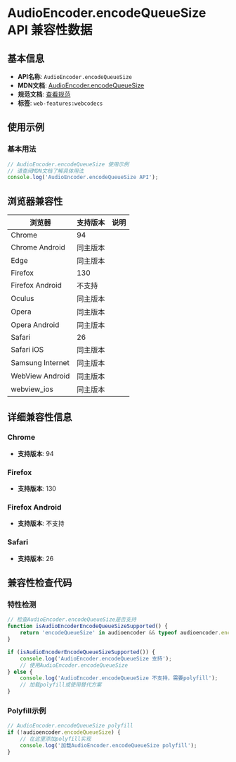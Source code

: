 # AudioEncoder.encodeQueueSize API 兼容性数据

## 基本信息

- **API名称**: `AudioEncoder.encodeQueueSize`
- **MDN文档**: [AudioEncoder.encodeQueueSize](https://developer.mozilla.org/docs/Web/API/AudioEncoder/encodeQueueSize)
- **规范文档**: [查看规范](https://w3c.github.io/webcodecs/#dom-audioencoder-encodequeuesize)
- **标签**: `web-features:webcodecs`

## 使用示例

### 基本用法

```javascript
// AudioEncoder.encodeQueueSize 使用示例
// 请查阅MDN文档了解具体用法
console.log('AudioEncoder.encodeQueueSize API');
```

## 浏览器兼容性

| 浏览器 | 支持版本 | 说明 |
|--------|----------|------|
| Chrome | 94 |  |
| Chrome Android | 同主版本 |  |
| Edge | 同主版本 |  |
| Firefox | 130 |  |
| Firefox Android | 不支持 |  |
| Oculus | 同主版本 |  |
| Opera | 同主版本 |  |
| Opera Android | 同主版本 |  |
| Safari | 26 |  |
| Safari iOS | 同主版本 |  |
| Samsung Internet | 同主版本 |  |
| WebView Android | 同主版本 |  |
| webview_ios | 同主版本 |  |

## 详细兼容性信息

### Chrome

- **支持版本**: 94

### Firefox

- **支持版本**: 130

### Firefox Android

- **支持版本**: 不支持

### Safari

- **支持版本**: 26

## 兼容性检查代码

### 特性检测

```javascript
// 检查AudioEncoder.encodeQueueSize是否支持
function isAudioEncoderEncodeQueueSizeSupported() {
    return 'encodeQueueSize' in audioencoder && typeof audioencoder.encodeQueueSize === 'function';
}

if (isAudioEncoderEncodeQueueSizeSupported()) {
    console.log('AudioEncoder.encodeQueueSize 支持');
    // 使用AudioEncoder.encodeQueueSize
} else {
    console.log('AudioEncoder.encodeQueueSize 不支持，需要polyfill');
    // 加载polyfill或使用替代方案
}
```

### Polyfill示例

```javascript
// AudioEncoder.encodeQueueSize polyfill
if (!audioencoder.encodeQueueSize) {
    // 在这里添加polyfill实现
    console.log('加载AudioEncoder.encodeQueueSize polyfill');
}
```

